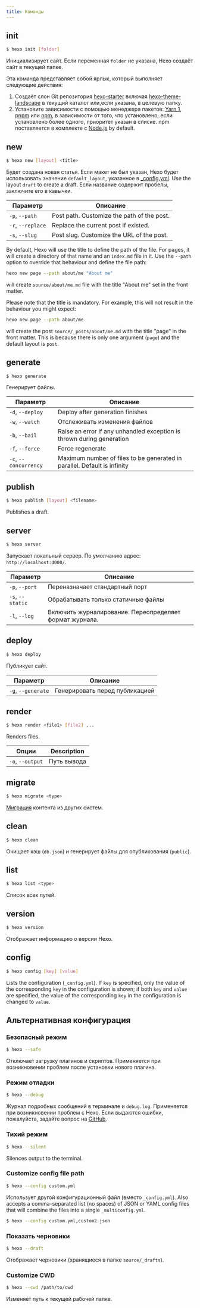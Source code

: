```yaml
---
title: Команды
---
```


## init

```bash
$ hexo init [folder]
```

Инициализирует сайт. Если переменная `folder` не указана, Hexo создаёт сайт в текущей папке.

Эта команда представляет собой ярлык, который выполняет следующие действия:

1. Создаёт слон Git репозитория [hexo-starter](https://github.com/hexojs/hexo-starter) включая [hexo-theme-landscape](https://github.com/hexojs/hexo-theme-landscape) в текущий каталог или,если указана, в целевую папку.
2. Установите зависимости с помощью менеджера пакетов: [Yarn 1](https://classic.yarnpkg.com/lang/en/), [pnpm](https://pnpm.io/ru/) или [npm](https://docs.npmjs.com/cli/install), в зависимости от того, что установлено; если установлено более одного, приоритет указан в списке. npm поставляется в комплекте с [Node.js](/docs/#Install-Node-js) by default.

## new

```bash
$ hexo new [layout] <title>
```

Будет создана новая статья. Если макет не был указан, Hexo будет использовать значение `default_layout`, указанное в [\_config.yml](configuration.html). Use the layout `draft` to create a draft. Если название содержит пробелы, заключите его в кавычки.

| Параметр          | Описание                                   |
| ----------------- | ------------------------------------------ |
| `-p`, `--path`    | Post path. Customize the path of the post. |
| `-r`, `--replace` | Replace the current post if existed.       |
| `-s`, `--slug`    | Post slug. Customize the URL of the post.  |

By default, Hexo will use the title to define the path of the file. For pages, it will create a directory of that name and an `index.md` file in it. Use the `--path` option to override that behaviour and define the file path:

```bash
hexo new page --path about/me "About me"
```

will create `source/about/me.md` file with the title "About me" set in the front matter.

Please note that the title is mandatory. For example, this will not result in the behaviour you might expect:

```bash
hexo new page --path about/me
```

will create the post `source/_posts/about/me.md` with the title "page" in the front matter. This is because there is only one argument (`page`) and the default layout is `post`.

## generate

```bash
$ hexo generate
```

Генерирует файлы.

| Параметр              | Описание                                                                 |
| --------------------- | ------------------------------------------------------------------------ |
| `-d`, `--deploy`      | Deploy after generation finishes                                         |
| `-w`, `--watch`       | Отслеживать изменения файлов                                             |
| `-b`, `--bail`        | Raise an error if any unhandled exception is thrown during generation    |
| `-f`, `--force`       | Force regenerate                                                         |
| `-c`, `--concurrency` | Maximum number of files to be generated in parallel. Default is infinity |

## publish

```bash
$ hexo publish [layout] <filename>
```

Publishes a draft.

## server

```bash
$ hexo server
```

Запускает локальный сервер. По умолчанию адрес: `http://localhost:4000/`.

| Параметр         | Описание                                                |
| ---------------- | ------------------------------------------------------- |
| `-p`, `--port`   | Переназначает стандартный порт                          |
| `-s`, `--static` | Обрабатывать только статичные файлы                     |
| `-l`, `--log`    | Включить журналирование. Переопределяет формат журнала. |

## deploy

```bash
$ hexo deploy
```

Публикует сайт.

| Параметр           | Описание                       |
| ------------------ | ------------------------------ |
| `-g`, `--generate` | Генерировать перед публикацией |

## render

```bash
$ hexo render <file1> [file2] ...
```

Renders files.

| Опции            | Description |
| ---------------- | ----------- |
| `-o`, `--output` | Путь вывода |

## migrate

```bash
$ hexo migrate <type>
```

[Миграция](migration.html) контента из других систем.

## clean

```bash
$ hexo clean
```

Очищает кэш (`db.json`) и генерирует файлы для опубликования (`public`).

## list

```bash
$ hexo list <type>
```

Список всех путей.

## version

```bash
$ hexo version
```

Отображает информацию о версии Hexo.

## config

```bash
$ hexo config [key] [value]
```

Lists the configuration (`_config.yml`). If `key` is specified, only the value of the corresponding `key` in the configuration is shown; if both `key` and `value` are specified, the value of the corresponding `key` in the configuration is changed to `value`.

## Альтернативная конфигурация

### Безопасный режим

```bash
$ hexo --safe
```

Отключает загрузку плагинов и скриптов. Применяется при возникновении проблем после установки нового плагина.

### Режим отладки

```bash
$ hexo --debug
```

Журнал подробных сообщений в терминале и `debug.log`. Применяется при возникновении проблем с Hexo. Если выдаются ошибки, пожалуйста, задайте вопрос на [GitHub](https://github.com/hexojs/hexo/issues/new?assignees=&labels=&projects=&template=bug_report.yml).

### Тихий режим

```bash
$ hexo --silent
```

Silences output to the terminal.

### Customize config file path

```bash
$ hexo --config custom.yml
```

Использует другой конфигурационный файл (вместо `_config.yml`). Also accepts a comma-separated list (no spaces) of JSON or YAML config files that will combine the files into a single `_multiconfig.yml`.

```bash
$ hexo --config custom.yml,custom2.json
```

### Показать черновики

```bash
$ hexo --draft
```

Отображает черновики (хранящиеся в папке `source/_drafts`).

### Customize CWD

```bash
$ hexo --cwd /path/to/cwd
```

Изменяет путь к текущей рабочей папке.
